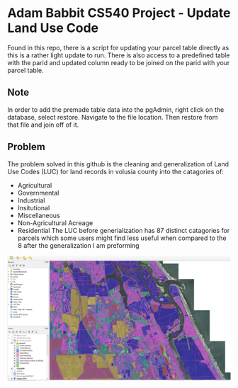 # Adam Babbit CS540 Project - Update Land Use Code
Found in this repo, there is a script for updating your parcel table directly as this is a rather light update to run. There is also access to a predefined table with the parid and updated column ready to be joined on the parid with your parcel table.
## Note
In order to add the premade table data into the pgAdmin, right click on the database, select restore. Navigate to the file location. Then restore from that file and join off of it.
## Problem
The problem solved in this github is the cleaning and generalization of Land Use Codes (LUC) for land records in volusia county into the catagories of: 
* Agricultural
* Governmental
* Industrial
* Insitutional
* Miscellaneous
* Non-Agricultural Acreage
* Residential
The LUC before generialization has 87 distinct catagories for parcels which some users might find less useful when compared to the 8 after the generalization I am preforming

![Image of QGIS results](https://github.com/ambabbit/cs540_Project/blob/main/Images/Generic_Image.PNG?raw=true)
